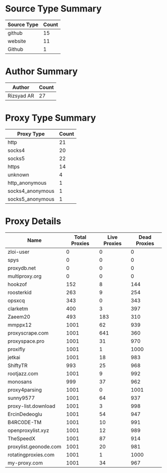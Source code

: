 # Source Type Summary

| Source Type | Count |
|-------------|-------|
| github | 15 |
| website | 11 |
| Github | 1 |


# Author Summary

| Author | Count |
|--------|-------|
| Rizsyad AR | 27 |


# Proxy Type Summary

| Proxy Type | Count |
|------------|-------|
| http | 21 |
| socks4 | 20 |
| socks5 | 22 |
| https | 14 |
| unknown | 4 |
| http_anonymous | 1 |
| socks4_anonymous | 1 |
| socks5_anonymous | 1 |


# Proxy Details

| Name | Total Proxies | Live Proxies | Dead Proxies |
|------|---------------|--------------|---------------|
| zloi-user | 0 | 0 | 0 |
| spys | 0 | 0 | 0 |
| proxydb.net | 0 | 0 | 0 |
| multiproxy.org | 0 | 0 | 0 |
| hookzof | 152 | 8 | 144 |
| roosterkid | 263 | 9 | 254 |
| opsxcq | 343 | 0 | 343 |
| clarketm | 400 | 3 | 397 |
| Zaeem20 | 493 | 183 | 310 |
| mmppx12 | 1001 | 62 | 939 |
| proxyscrape.com | 1001 | 641 | 360 |
| proxyspace.pro | 1001 | 31 | 970 |
| proxifly | 1001 | 1 | 1000 |
| jetkai | 1001 | 18 | 983 |
| ShiftyTR | 993 | 25 | 968 |
| rootjazz.com | 1001 | 9 | 992 |
| monosans | 999 | 37 | 962 |
| proxy4parsing | 1001 | 0 | 1001 |
| sunny9577 | 1001 | 64 | 937 |
| proxy-list.download | 1001 | 3 | 998 |
| ErcinDedeoglu | 1001 | 54 | 947 |
| B4RC0DE-TM | 1001 | 10 | 991 |
| openproxylist.xyz | 1001 | 12 | 989 |
| TheSpeedX | 1001 | 87 | 914 |
| proxylist.geonode.com | 1001 | 20 | 981 |
| rotatingproxies.com | 1001 | 1 | 1000 |
| my-proxy.com | 1001 | 34 | 967 |
